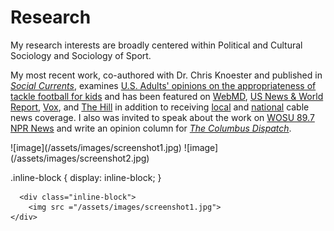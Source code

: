 # Research

My research interests are broadly centered within Political and Cultural Sociology and Sociology of Sport.

My most recent work, co-authored with Dr. Chris Knoester and published in [_Social Currents_](https://journals.sagepub.com/doi/full/10.1177/23294965221074017), examines [U.S. Adults' opinions on the appropriateness of tackle football for kids](https://news.osu.edu/americans-love-football-but-differ-on-whether-kids-should-play/) and has been featured on [WebMD](https://www.webmd.com/brain/news/20220404/half-of-americans-now-think-playing-football-inappropriate-for-kids-survey), [US News & World Report](https://www.usnews.com/news/health-news/articles/2022-04-04/half-of-americans-now-think-playing-football-inappropriate-for-kids-survey), [Vox](https://www.vox.com/23537672/damar-hamlin-injury-nfl-football-tv-ratings), and [The Hill](https://thehill.com/policy/healthcare/3803182-damar-hamlin-injury-revives-safety-debate-over-a-sport-built-on-butting-heads/) in addition to receiving [local](https://www.nbc4i.com/news/local-news/ohio-state-study-50-of-americans-say-tackle-football-is-inappropriate-for-kids/) and [national](https://www.newsnationnow.com/us-news/sports/study-50-of-americans-say-tackle-football-inappropriate-for-kids/) cable news coverage. I also was invited to speak about the work on [WOSU 89.7 NPR News](https://news.wosu.org/show/all-sides-with-ann-fisher/2023-01-04/football-fans-question-safety-of-sport-following-damar-hamilns-collapse) and write an opinion column for [<em>The Columbus Dispatch</em>](https://www.dispatch.com/story/opinion/columns/2023/01/06/what-impact-will-damar-hamlin-injuries-have-on-youth-football-cinncinnati-bengals-buffalo-bills/69781520007/). 



<script type='text/javascript' src='https://d1bxh8uas1mnw7.cloudfront.net/assets/embed.js'></script>
<div data-badge-details="right" data-badge-type="large-donut" data-doi="10.1177/23294965221074017" data-hide-no-mentions="true" class="altmetric-embed"></div> ![image](/assets/images/screenshot1.jpg) ![image](/assets/images/screenshot2.jpg)

.inline-block {
   display: inline-block;
}
  <div id="banner">
    <div class="inline-block">      
     <div data-badge-details="right" data-badge-type="large-donut" data-doi="10.1177/23294965221074017" data-hide-no-mentions="true" class="altmetric-embed"></div>
    </div>
       
      <div class="inline-block">
        <img src ="/assets/images/screenshot1.jpg">
    </div>
</div>
